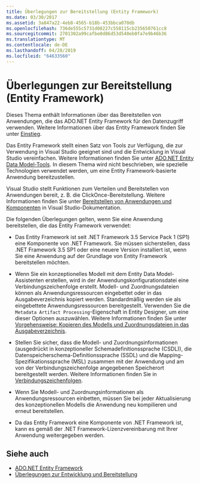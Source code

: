 ```yaml
---
title: Überlegungen zur Bereitstellung (Entity Framework)
ms.date: 03/30/2017
ms.assetid: 3a847a22-4eb8-4565-b18b-453bbca070db
ms.openlocfilehash: 736de555c5731d08227c558115cb235650761cc8
ms.sourcegitcommit: 2701302a99cafbe0d86d53d540eb0fa7e9b46b36
ms.translationtype: MT
ms.contentlocale: de-DE
ms.lasthandoff: 04/28/2019
ms.locfileid: "64633560"
---
```

# <a name="deployment-considerations-entity-framework"></a>Überlegungen zur Bereitstellung (Entity Framework)
Dieses Thema enthält Informationen über das Bereitstellen von Anwendungen, die das ADO.NET Entity Framework für den Datenzugriff verwenden. Weitere Informationen über das Entity Framework finden Sie unter [Einstieg](../../../../../docs/framework/data/adonet/ef/getting-started.md).  
  
 Das Entity Framework stellt einen Satz von Tools zur Verfügung, die zur Verwendung in Visual Studio geeignet sind und die Entwicklung in Visual Studio vereinfachen. Weitere Informationen finden Sie unter [ADO.NET Entity Data Model-Tools](https://docs.microsoft.com/previous-versions/dotnet/netframework-4.0/bb399249(v=vs.100)). In diesem Thema wird nicht beschrieben, wie spezielle Technologien verwendet werden, um eine Entity Framework-basierte Anwendung bereitzustellen.  
  
 Visual Studio stellt Funktionen zum Verteilen und Bereitstellen von Anwendungen bereit, z. B. die ClickOnce-Bereitstellung. Weitere Informationen finden Sie unter [Bereitstellen von Anwendungen und Komponenten](/visualstudio/deployment/deploying-applications-services-and-components) in Visual Studio-Dokumentation.  
  
 Die folgenden Überlegungen gelten, wenn Sie eine Anwendung bereitstellen, die das Entity Framework verwendet:  
  
- Das Entity Framework ist seit .NET Framework 3.5 Service Pack 1 (SP1) eine Komponente von .NET Framework. Sie müssen sicherstellen, dass .NET Framework 3.5 SP1 oder eine neuere Version installiert ist, wenn Sie eine Anwendung auf der Grundlage von Entity Framework bereitstellen möchten.  
  
- Wenn Sie ein konzeptionelles Modell mit dem Entity Data Model-Assistenten erstellen, wird in der Anwendungskonfigurationsdatei eine Verbindungszeichenfolge erstellt. Modell- und Zuordnungsdateien können als Anwendungsressourcen eingebettet oder in das Ausgabeverzeichnis kopiert werden. Standardmäßig werden sie als eingebettete Anwendungsressourcen bereitgestellt. Verwenden Sie die `Metadata Artifact Processing`-Eigenschaft in Entity Designer, um eine dieser Optionen auszuwählen. Weitere Informationen finden Sie unter [Vorgehensweise: Kopieren des Modells und Zuordnungsdateien in das Ausgabeverzeichnis](https://docs.microsoft.com/previous-versions/dotnet/netframework-4.0/cc716709(v=vs.100)).  
  
- Stellen Sie sicher, dass die Modell- und Zuordnungsinformationen (ausgedrückt in konzeptioneller Schemadefinitionssprache (CSDL)), die Datenspeicherschema-Definitionssprache (SSDL) und die Mapping-Spezifikationssprache (MSL) zusammen mit der Anwendung und am von der Verbindungszeichenfolge angegebenen Speicherort bereitgestellt werden. Weitere Informationen finden Sie in [Verbindungszeichenfolgen](../../../../../docs/framework/data/adonet/ef/connection-strings.md).  
  
- Wenn Sie Modell- und Zuordnungsinformationen als Anwendungsressourcen einbetten, müssen Sie bei jeder Aktualisierung des konzeptionellen Modells die Anwendung neu kompilieren und erneut bereitstellen.  
  
- Da das Entity Framework eine Komponente von .NET Framework ist, kann es gemäß der .NET Framework-Lizenzvereinbarung mit Ihrer Anwendung weitergegeben werden.  
  
## <a name="see-also"></a>Siehe auch

- [ADO.NET Entity Framework](../../../../../docs/framework/data/adonet/ef/index.md)
- [Überlegungen zur Entwicklung und Bereitstellung](../../../../../docs/framework/data/adonet/ef/development-and-deployment-considerations.md)
